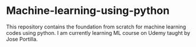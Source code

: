 # Machine-learning-using-python
This repository contains the foundation from scratch for machine learning codes using python. I am currently learning ML course on Udemy taught by Jose Portilla. 
